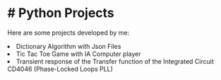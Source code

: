 <h1> # Python Projects </h1>

<p>  Here are some projects developed by me:</p> 

</ul>  


 <li> Dictionary Algorithm with Json Files</li>
   <li> Tic Tac Toe Game with IA Computer player </li>
   <li> Transient response of the Transfer function of the Integrated Circuit CD4046 (Phase-Locked Loops PLL) </li>
   
   
 
</ul>


